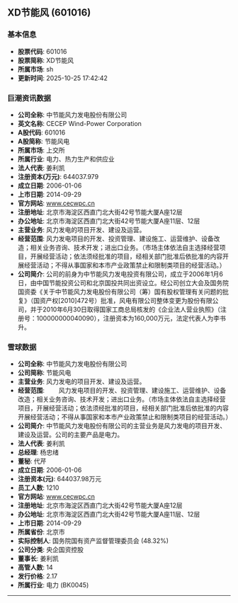 ## XD节能风 (601016)

### 基本信息

- **股票代码**: 601016
- **股票简称**: XD节能风
- **所属市场**: sh
- **更新时间**: 2025-10-25 17:42:42

### 巨潮资讯数据

- **公司全称**: 中节能风力发电股份有限公司
- **英文名称**: CECEP Wind-Power Corporation
- **A股代码**: 601016
- **A股简称**: 节能风电
- **所属市场**: 上交所
- **所属行业**: 电力、热力生产和供应业
- **法人代表**: 姜利凯
- **注册资本(万元)**: 644037.979
- **成立日期**: 2006-01-06
- **上市日期**: 2014-09-29
- **官方网站**: www.cecwpc.cn
- **注册地址**: 北京市海淀区西直门北大街42号节能大厦A座12层
- **办公地址**: 北京市海淀区西直门北大街42号节能大厦A座11层、12层
- **主营业务**: 风力发电的项目开发、建设及运营。
- **经营范围**: 风力发电项目的开发、投资管理、建设施工、运营维护、设备改造；相关业务咨询、技术开发；进出口业务。（市场主体依法自主选择经营项目，开展经营活动；依法须经批准的项目，经相关部门批准后依批准的内容开展经营活动；不得从事国家和本市产业政策禁止和限制类项目的经营活动。）
- **公司简介**: 公司的前身为中节能风力发电投资有限公司，成立于2006年1月6日，由中国节能投资公司和北京国投共同出资设立。经公司创立大会及国务院国资委《关于中节能风力发电股份有限公司（筹）国有股权管理有关问题的批复》（国资产权[2010]472号）批准，风电有限公司整体变更为股份有限公司，并于2010年6月30日取得国家工商总局核发的《企业法人营业执照》（注册号：100000000040090），注册资本为160,000万元，法定代表人为李书升。

### 雪球数据

- **公司全称**: 中节能风力发电股份有限公司
- **公司简称**: 节能风电
- **主营业务**: 风力发电的项目开发、建设及运营。
- **经营范围**: 　　风力发电项目的开发、投资管理、建设施工、运营维护、设备改造；相关业务咨询、技术开发；进出口业务。（市场主体依法自主选择经营项目，开展经营活动；依法须经批准的项目，经相关部门批准后依批准的内容开展经营活动；不得从事国家和本市产业政策禁止和限制类项目的经营活动。）
- **公司简介**: 中节能风力发电股份有限公司的主营业务是风力发电的项目开发、建设及运营。公司的主要产品是电力。
- **法人代表**: 姜利凯
- **总经理**: 杨忠绪
- **董秘**: 代芹
- **成立日期**: 2006-01-06
- **注册资本(元)**: 644037.98万元
- **员工人数**: 1210
- **官方网站**: www.cecwpc.cn
- **注册地址**: 北京市海淀区西直门北大街42号节能大厦A座12层
- **办公地址**: 北京市海淀区西直门北大街42号节能大厦A座11层、12层
- **上市日期**: 2014-09-29
- **所属省份**: 北京市
- **实际控制人**: 国务院国有资产监督管理委员会 (48.32%)
- **公司分类**: 央企国资控股
- **董事长**: 姜利凯
- **高管人数**: 14
- **发行价格**: 2.17
- **所属行业**: 电力 (BK0045)

---